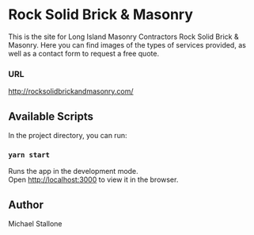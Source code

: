 # Rock Solid Brick & Masonry

This is the site for Long Island Masonry Contractors Rock Solid Brick & Masonry. Here you can find images of the types of services provided, as well as a contact form to request a free quote.

### URL

http://rocksolidbrickandmasonry.com/

## Available Scripts

In the project directory, you can run:

### `yarn start`

Runs the app in the development mode.<br />
Open [http://localhost:3000](http://localhost:3000) to view it in the browser.

## Author

Michael Stallone

